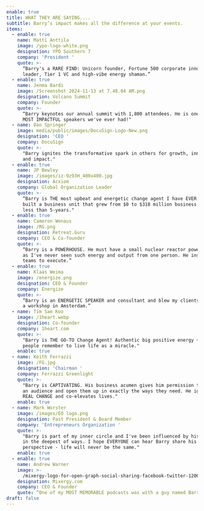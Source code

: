 ```yaml
---
enable: true
title: WHAT THEY ARE SAYING....
subtitle: Barry’s impact makes all the difference at your events.
items:
  - enable: true
    name: Matti Anttila
    image: /ypo-logo-white.png
    designation: YPO Southern 7
    company: 'President '
    quote: >-
      “Barry's a RARE FIND: Unicorn founder, Fortune 500 corporate innovation
      leader, Tier 1 VC and high-vibe energy shaman.”
  - enable: true
    name: Jenma Bardi
    image: /Screenshot 2024-11-13 at 7.48.04 AM.png
    designation: Volcano Summit
    company: Founder
    quote: >-
      “Barry keynotes our annual summit with 1,800 attendees. He is one of the
      MOST IMPACTFUL speakers we've ever had!" 
  - name: Dan Springer
    image: media/public/images/DocuSign-Logo-New.png
    designation: 'CEO '
    company: DocuSign
    quote: >-
      "Barry ignites the transformative spark in others for growth, innovation
      and impact."
  - enable: true
    name: JP Bewley
    image: /images/iz-9z93H_400x400.jpg
    designation: Acxiom
    company: Global Organization Leader
    quote: >-
      “Barry is THE most upbeat and energetic change agent I have EVER met. He
      built a business unit that grew from $0 to $318 million business unit in
      less than 5-years." 
  - enable: true
    name: Cameron Wenaus
    image: /RG.png
    designation: Retreat.Guru
    company: CEO & Co-founder
    quote: >-
      “Barry is a POWERHOUSE. He must have a small nuclear reactor powering him,
      as I've never seen such energy and output from one person. He inspires
      teams to execute.”
  - enable: true
    name: Klaas Weima
    image: /energize.png
    designation: CEO & Founder
    company: Energize
    quote: >-
      “Barry is an ENERGETIC SPEAKER and consultant and blew my clients away at
      a workshop in Amsterdam.”
  - name: Tim Sae Koo
    image: /1heart.webp
    designation: Co-founder
    company: 1heart.com
    quote: >-
      "Barry is THE GO-TO Change Agent! Authentic big positive energy + helps
      people remember to live life as a miracle."
    enable: true
  - name: Keith Ferrazzi
    image: /FG.jpg
    designation: 'Chairman '
    company: Ferrazzi Greenlight
    quote: >-
      "Barry is CAPTIVATING. His business acumen gives him permission to stretch
      an audience and open them up in exactly the ways they need. He ignites
      REAL CHANGE and co-elevates lives."
    enable: true
  - name: Mark Worster
    image: /images/EO logo.png
    designation: Past President & Board Member
    company: 'Entrepreneurs Organization '
    quote: >-
      "Barry is part of my inner circle and I've been influenced by his message
      in the deepest of ways. I hope EVERYONE can hear Barry share his story and
      perspective - life will never be the same."
    enable: true
  - enable: true
    name: Andrew Warner
    image: >-
      /mixergy-logo-for-open-graph-social-sharing-facebook-twitter-1200x630-1.png
    designation: Mixergy.com
    company: CEO & Founder
    quote: “One of my MOST MEMORABLE podcasts was with a guy named Barry Stamos."
draft: false
---
```

